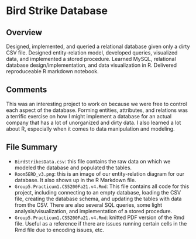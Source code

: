 # Bird Strike Database
## Overview
Designed, implemented, and queried a relational database given only a dirty CSV file. Designed entity-relation model, developed queries, visualized data, and implemented a stored procedure. Learned MySQL, relational database design/implementation, and data visualization in R. Delivered reproduceable R markdown notebook.
## Comments
This was an interesting project to work on because we were free to control each aspect of the database. Forming entities, attributes, and relations was a terrific exercise on how I might implement a database for an actual company that has a lot of unorganized and dirty data. I also learned a lot about R, especially when it comes to data manipulation and modeling.
## File Summary
- `BirdStrikesData.csv`: this file contains the raw data on which we modeled the database and populated the tables.
- `Room5ERD_v3.png`: this is an image of our entity-relation diagram for our database. It also shows up in the R Markdown file.
- `Group5.Practicum1.CS5200Fa21.v4.Rmd`: This file contains all code for this project, including connecting to an empty database, loading the CSV file, creating the database schema, and updating the tables with data from the CSV. There are also several SQL queries, some light analysis/visualization, and implementation of a stored procedure.
- `Group5.Practicum1.CS5200Fa21.v4.Rmd`: knitted PDF version of the Rmd file. Useful as a reference if there are issues running certain cells in the Rmd file due to encoding issues, etc.